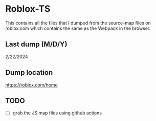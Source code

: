 # Roblox-TS
This contains all the files that I dumped from the source-map files on roblox.com which contains the same as the Webpack in the browser.

## Last dump (M/D/Y)
2/22/2024

## Dump location
https://roblox.com/home

## TODO
- [ ] grab the JS map files using github actions
